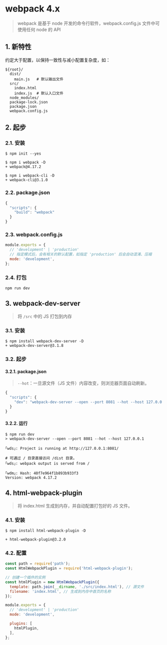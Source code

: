 # webpack 4.x

> webpack 是基于 node 开发的命令行软件，webpack.config.js 文件中可使用任何 node 的 API

## 1. 新特性

约定大于配置，以保持一致性与减小配置复杂度，如：

```text
${root}/
  dist/
    main.js   # 默认输出文件
  src/    
    index.html
    index.js  # 默认入口文件
  node_modules/
  package-lock.json
  package.json
  webpack.config.js
```

## 2. 起步

### 2.1. 安装

```shell
$ npm init --yes

$ npm i webpack -D
+ webpack@4.17.2

$ npm i webpack-cli -D
+ webpack-cli@3.1.0
```

### 2.2. package.json

```javascript
{
  "scripts": {
    "build": "webpack"
  }
}
```

### 2.3. webpack.config.js

```javascript
module.exports = {
  // 'development' | 'production'
  // 指定模式后，会有相关的默认配置，如指定 'production' 后会自动混淆、压缩
  mode: 'development',
};
```

### 2.4. 打包

```shell
npm run dev
```

## 3. webpack-dev-server

>将 `/src` 中的 JS 打包到内存

### 3.1. 安装

```shell
$ npm install webpack-dev-server -D
+ webpack-dev-server@3.1.8
```

### 3.2. 起步

#### 3.2.1. package.json

> `--hot`：一旦源文件（JS 文件）内容改变，则浏览器页面自动刷新。

```javascript
{
  "scripts": {
    "dev": "webpack-dev-server --open --port 8081 --hot --host 127.0.0.1"
  }
}
```

#### 3.2.2. 运行

```shell
$ npm run dev
> webpack-dev-server --open --port 8081 --hot --host 127.0.0.1

｢wds｣: Project is running at http://127.0.0.1:8081/

# 可通过 / 目录直接访问 /dist 目录。
｢wds｣: webpack output is served from /

｢wdm｣: Hash: 40f7e964f1b893b933f3
Version: webpack 4.17.2
```

## 4. html-webpack-plugin

> 将 index.html 生成到内存，并自动配置打包好的 JS 文件。

### 4.1. 安装

```shell
$ npm install html-webpack-plugin -D

+ html-webpack-plugin@3.2.0
```

### 4.2. 配置

```javascript
const path = require('path');
const HtmlWebpackPlugin = require('html-webpack-plugin');

// 创建一个插件的实例
const htmlPlugin = new HtmlWebpackPlugin({
  template: path.join(__dirname, './src/index.html'), // 源文件
  filename: 'index.html', // 生成到内存中首页的名称
});

module.exports = {
  // 'development' | 'production'
  mode: 'development',

  plugins: [
    htmlPlugin,
  ],
};
```